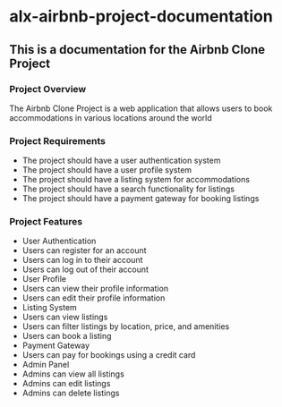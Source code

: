 # alx-airbnb-project-documentation

## This is a documentation for the Airbnb Clone Project
### Project Overview
The Airbnb Clone Project is a web application that allows users to book accommodations in various locations around the world
### Project Requirements
- The project should have a user authentication system
- The project should have a user profile system
- The project should have a listing system for accommodations
- The project should have a search functionality for listings
- The project should have a payment gateway for booking listings
### Project Features
- User Authentication
- Users can register for an account
- Users can log in to their account
- Users can log out of their account
- User Profile
- Users can view their profile information
- Users can edit their profile information
- Listing System
- Users can view listings
- Users can filter listings by location, price, and amenities
- Users can book a listing
- Payment Gateway
- Users can pay for bookings using a credit card
- Admin Panel
- Admins can view all listings
- Admins can edit listings
- Admins can delete listings


